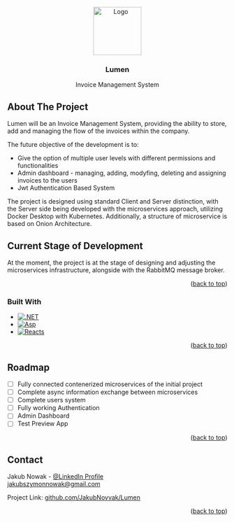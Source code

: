 <!-- PROJECT LOGO -->
<br />
<div align="center" style="text-align: center;">
  <a href="https://github.com/JakubNovvak/MailGate">
    <img src="https://i.ibb.co/2PwzbXP/lightbulb-placeholder.png" alt="Logo" width="110" height="110">
  </a>

  <h3 align="center">Lumen</h3>

  <p align="center">
    Invoice Management System
    <br />
</div>





<!-- ABOUT THE PROJECT -->
## About The Project

Lumen will be an Invoice Management System, providing the ability to store, add and managing the flow of the invoices within the company.

The future objective of the development is to:
- Give the option of multiple user levels with different permissions and functionalities
- Admin dashboard - managing, adding, modyfing, deleting and assigning invoices to the users
- Jwt Authentication Based System

The project is designed using standard Client and Server distinction, with the Server side being developed with the microservices approach, utilizing Docker Desktop with Kubernetes. Additionally, a structure of microservice is based on Onion Architecture.
## Current Stage of Development

At the moment, the project is at the stage of designing and adjusting the microservices infrastructure, alongside with the RabbitMQ message broker.

<p align="right">(<a href="#readme-top">back to top</a>)</p>

### Built With


* [![.NET][.NetCsharp]][.NetCsharp-url]
* [![Asp][Aspnet]][Aspnet-url]
* [![Reacts][React.ts]][React-url]

<p align="right">(<a href="#readme-top">back to top</a>)</p>

<!-- ROADMAP -->
## Roadmap

- [ ] Fully connected contenerized microservices of the initial project
- [ ] Complete async information exchange between microservices
- [ ] Complete users system
- [ ] Fully working Authentication
- [ ] Admin Dashboard
- [ ] Test Preview App

<p align="right">(<a href="#readme-top">back to top</a>)</p>


<!-- CONTACT -->
## Contact

Jakub Nowak - [@LinkedIn Profile](https://www.linkedin.com/in/jakub-nowak-a245312b7/)
<br/> jakubszymonnowak@gmail.com

Project Link: [github.com/JakubNovvak/Lumen](https://github.com/JakubNovvak/Lumen)

<p align="right">(<a href="#readme-top">back to top</a>)</p>


<!-- MARKDOWN LINKS & IMAGES -->
[product-screenshot]: https://i.ibb.co/FJVZ1Pq/obraz-2024-03-01-133414758.png
[.NetCsharp]: https://img.shields.io/badge/-.NET%208.0%20%7C%20%20C%23%2012.0-blueviolet?style=for-the-badge
[.NetCsharp-url]: https://dotnet.microsoft.com/en-us/
[React.ts]: https://img.shields.io/badge/React.ts-20232A?style=for-the-badge&logo=react&logoColor=61DAFB
[React-url]: https://react.dev/learn/typescript
[Aspnet]: https://img.shields.io/badge/.Asp.Net%20Core-darkviolet?style=for-the-badge
[Aspnet-url]: https://dotnet.microsoft.com/en-us/apps/aspnet
